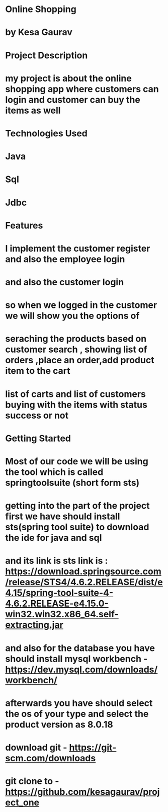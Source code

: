 # Online Shopping 
# by Kesa Gaurav
# Project Description
# my project is about the online shopping app where customers can login and customer can buy the items as well
# Technologies Used
# Java
# Sql
# Jdbc
# Features
# I implement the customer register and also the employee login 
# and also the customer login 
# so when we logged in the customer we will show you the options of 
# seraching the products based on customer search , showing list of orders ,place an order,add product item to the cart
# list of carts and list of customers buying with the items with status success or not
# Getting Started
# Most of our code we will be using the tool which is called springtoolsuite (short form sts)
# getting into the part of the project first we have should install sts(spring tool suite) to download the ide for java and sql
# and its link is sts link is : https://download.springsource.com/release/STS4/4.6.2.RELEASE/dist/e4.15/spring-tool-suite-4-4.6.2.RELEASE-e4.15.0-win32.win32.x86_64.self-extracting.jar
# and also for the database you have should install mysql workbench - https://dev.mysql.com/downloads/workbench/
# afterwards you have should select the os of your type and select the product version as 8.0.18 
# download git - https://git-scm.com/downloads
# git clone to - https://github.com/kesagaurav/project_one






